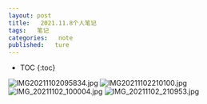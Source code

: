 ```yaml
---
layout: post
title:   2021.11.8个人笔记
tags:   笔记
categories:   note
published:   ture
---
```


* TOC
{:toc}



<img src="https://gitee.com/zhlql/gallery/raw/master/生活/IMG20211102095834.jpg" alt="IMG20211102095834.jpg" title="IMG20211102095834"/>

<img src="https://gitee.com/zhlql/gallery/raw/master/生活/IMG20211102210100.jpg" alt="IMG20211102210100.jpg" title="IMG20211102210100"/>

<img src="https://gitee.com/zhlql/gallery/raw/master/生活/IMG_20211102_100004.jpg" alt="IMG_20211102_100004.jpg" title="IMG_20211102_100004"/>

<img src="https://gitee.com/zhlql/gallery/raw/master/生活/IMG_20211102_210953.jpg" alt="IMG_20211102_210953.jpg" title="IMG_20211102_210953"/>



